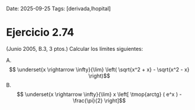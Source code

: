 Date: 2025-09-25
Tags: [derivada,lhopital]

# Ejercicio 2.74

 (Junio 2005, B.3, 3 ptos.) Calcular los límites siguientes:

A.   $$ \underset{x \rightarrow \infty}{\lim} \left( \sqrt{x^2 + x}  -  \sqrt{x^2 - x} \right)$$ 
B.   $$ \underset{x \rightarrow \infty}{\lim}  x  \left[ \tmop{arctg} ( e^x ) -  \frac{\pi}{2} \right]$$ 
